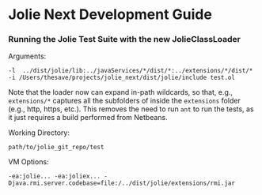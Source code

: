 # Jolie Next Development Guide

### Running the Jolie Test Suite with the new JolieClassLoader

Arguments:

```text
-l  ../dist/jolie/lib:../javaServices/*/dist/*:../extensions/*/dist/* -i /Users/thesave/projects/jolie_next/dist/jolie/include test.ol
```

Note that the loader now can expand in-path wildcards, so that, e.g., `extensions/*` captures all the subfolders of inside the `extensions` folder \(e.g., http, https, etc.\). This removes the need to run `ant`  to run the tests, as it just requires a build performed from Netbeans.

Working Directory:

```text
path/to/jolie_git_repo/test
```

VM Options:

```text
-ea:jolie... -ea:joliex... -Djava.rmi.server.codebase=file:/../dist/jolie/extensions/rmi.jar
```

